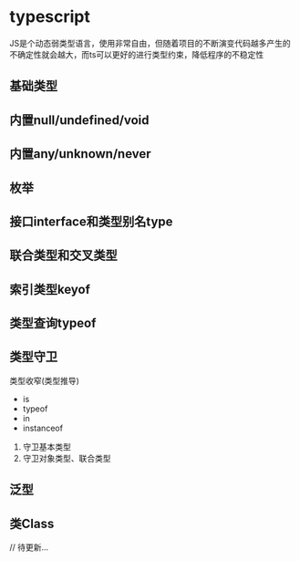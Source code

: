 # typescript

JS是个动态弱类型语言，使用非常自由，但随着项目的不断演变代码越多产生的不确定性就会越大，而ts可以更好的进行类型约束，降低程序的不稳定性

## 基础类型

## 内置null/undefined/void

## 内置any/unknown/never

## 枚举

## 接口interface和类型别名type

## 联合类型和交叉类型

## 索引类型keyof

## 类型查询typeof

## 类型守卫
类型收窄(类型推导)
- is
- typeof
- in
- instanceof

1. 守卫基本类型
2. 守卫对象类型、联合类型

## 泛型

## 类Class

// 待更新...

<Gitalk />